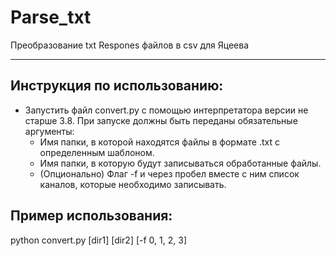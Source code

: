 # Parse_txt
Преобразование txt Respones файлов в csv для Яцеева

-------------------------

## Инструкция по использованию:

* Запустить файл convert.py с помощью интерпретатора версии не старше 3.8. При запуске должны быть переданы обязательные аргументы:
  * Имя папки, в которой находятся файлы в формате .txt с определенным шаблоном.
  * Имя папки, в которую будут записываться обработанные файлы.
  * (Опционально) Флаг -f и через пробел вместе с ним список каналов, которые необходимо записывать.

## Пример использования:

python convert.py [dir1] [dir2] [-f 0, 1, 2, 3]
